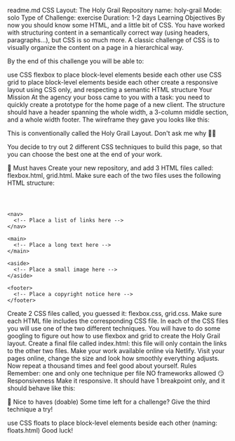 readme.md
CSS Layout: The Holy Grail
Repository name: holy-grail
Mode: solo
Type of Challenge: exercise
Duration: 1-2 days
Learning Objectives
By now you should know some HTML, and a little bit of CSS. You have worked with structuring content in a semantically correct way (using headers, paragraphs...), but CSS is so much more. A classic challenge of CSS is to visually organize the content on a page in a hierarchical way.

By the end of this challenge you will be able to:

use CSS flexbox to place block-level elements beside each other
use CSS grid to place block-level elements beside each other
create a responsive layout using CSS only, and respecting a semantic HTML structure
Your Mission
At the agency your boss came to you with a task: you need to quickly create a prototype for the home page of a new client. The structure should have a header spanning the whole width, a 3-column middle section, and a whole width footer. The wireframe they gave you looks like this:



This is conventionally called the Holy Grail Layout. Don't ask me why 🤷‍♂️

You decide to try out 2 different CSS techniques to build this page, so that you can choose the best one at the end of your work.

🌱 Must haves
Create your new repository, and add 3 HTML files called: flexbox.html, grid.html.
Make sure each of the two files uses the following HTML structure:
<!DOCTYPE html>
<html lang="en">
  <head>
    <meta charset="UTF-8" />
    <meta name="viewport" content="width=device-width, initial-scale=1.0" />
    <title>CSS Layout - Holy Grail</title>
  </head>
  <body>
    <header>
      <!-- Place a title here -->
    </header>

    <nav>
      <!-- Place a list of links here -->
    </nav>

    <main>
      <!-- Place a long text here -->
    </main>

    <aside>
      <!-- Place a small image here -->
    </aside>

    <footer>
      <!-- Place a copyright notice here -->
    </footer>
  </body>
</html>
Create 2 CSS files called, you guessed it: flexbox.css, grid.css.
Make sure each HTML file includes the corresponding CSS file.
In each of the CSS files you will use one of the two different techniques. You will have to do some googling to figure out how to use flexbox and grid to create the Holy Grail layout.
Create a final file called index.html: this file will only contain the links to the other two files.
Make your work available online via Netlify.
Visit your pages online, change the size and look how smoothly everything adjusts. Now repeat a thousand times and feel good about yourself.
Rules
Remember: one and only one technique per file
NO frameworks allowed 😏
Responsiveness
Make it responsive. It should have 1 breakpoint only, and it should behave like this:



🌼 Nice to haves (doable)
Some time left for a challenge? Give the third technique a try!

use CSS floats to place block-level elements beside each other (naming: floats.html)
Good luck!
